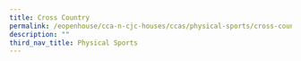 ```yaml
---
title: Cross Country
permalink: /eopenhouse/cca-n-cjc-houses/ccas/physical-sports/cross-country/
description: ""
third_nav_title: Physical Sports
---
```

